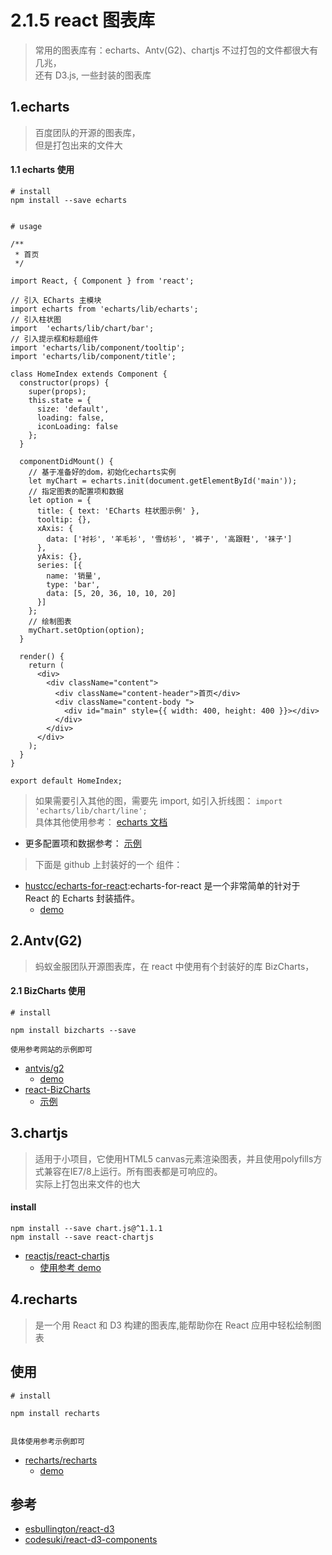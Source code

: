 # 2.1.5 react 图表库

>常用的图表库有：echarts、Antv(G2)、chartjs 不过打包的文件都很大有 几兆，  
还有 D3.js, 一些封装的图表库


## 1.echarts
> 百度团队的开源的图表库，  
但是打包出来的文件大



#### 1.1 echarts 使用

```
# install
npm install --save echarts


# usage

/**
 * 首页
 */

import React, { Component } from 'react';

// 引入 ECharts 主模块
import echarts from 'echarts/lib/echarts';
// 引入柱状图
import  'echarts/lib/chart/bar';
// 引入提示框和标题组件
import 'echarts/lib/component/tooltip';
import 'echarts/lib/component/title';

class HomeIndex extends Component {
  constructor(props) {
    super(props);
    this.state = {
      size: 'default',
      loading: false,
      iconLoading: false
    };
  }

  componentDidMount() {
    // 基于准备好的dom，初始化echarts实例
    let myChart = echarts.init(document.getElementById('main'));
    // 指定图表的配置项和数据
    let option = {
      title: { text: 'ECharts 柱状图示例' },
      tooltip: {},
      xAxis: {
        data: ['衬衫', '羊毛衫', '雪纺衫', '裤子', '高跟鞋', '袜子']
      },
      yAxis: {},
      series: [{
        name: '销量',
        type: 'bar',
        data: [5, 20, 36, 10, 10, 20]
      }]
    };
    // 绘制图表
    myChart.setOption(option);
  }

  render() {
    return (
      <div>
        <div className="content">
          <div className="content-header">首页</div>
          <div className="content-body ">
            <div id="main" style={{ width: 400, height: 400 }}></div>
          </div>
        </div>
      </div>
    );
  }
}

export default HomeIndex;

```
>如果需要引入其他的图，需要先 import, 如引入折线图： `import  'echarts/lib/chart/line';`    
具体其他使用参考： [echarts 文档](https://echarts.baidu.com/tutorial.html#5%20%E5%88%86%E9%92%9F%E4%B8%8A%E6%89%8B%20ECharts)  
- 更多配置项和数据参考： [示例](https://echarts.baidu.com/examples/)

>下面是 github 上封装好的一个 组件：

- [hustcc/echarts-for-react](https://github.com/hustcc/echarts-for-react):echarts-for-react 是一个非常简单的针对于 React 的 Echarts 封装插件。
  - [demo](https://git.hust.cc/echarts-for-react/#/?_k=d82r19)


## 2.Antv(G2)

>蚂蚁金服团队开源图表库，在 react 中使用有个封装好的库 BizCharts，

#### 2.1 BizCharts 使用

```
# install

npm install bizcharts --save

使用参考网站的示例即可
```


- [antvis/g2](https://github.com/antvis/g2)
  - [demo](https://antv.alipay.com/zh-cn/g2/3.x/demo/index.html)
- [react-BizCharts](https://github.com/alibaba/BizCharts)
  - [示例](https://bizcharts.net/products/bizCharts/demo/detail?id=line-basic&selectedKey=%E6%8A%98%E7%BA%BF%E5%9B%BE)


## 3.chartjs

>适用于小项目，它使用HTML5 canvas元素渲染图表，并且使用polyfills方式兼容在IE7/8上运行。所有图表都是可响应的。  
实际上打包出来文件的也大

#### install 

```
npm install --save chart.js@^1.1.1
npm install --save react-chartjs

```


- [reactjs/react-chartjs](https://github.com/reactjs/react-chartjs)
  - [使用参考 demo](https://www.jianshu.com/p/a1e2397ca508)



## 4.recharts

>是一个用 React 和 D3 构建的图表库,能帮助你在 React 应用中轻松绘制图表

## 使用

```
# install

npm install recharts


具体使用参考示例即可 
```

- [recharts/recharts](https://github.com/recharts/recharts)
  - [demo](http://recharts.org/en-US/examples)





## 参考
- [esbullington/react-d3](https://github.com/esbullington/react-d3)
- [codesuki/react-d3-components](https://github.com/codesuki/react-d3-components)